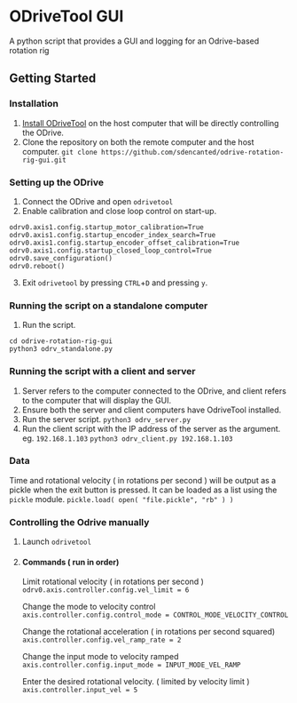 # ODriveTool GUI
A python script that provides a GUI and logging for an Odrive-based rotation rig

## Getting Started

### Installation
1. [Install ODriveTool](https://docs.odriverobotics.com/) on the host computer that will be directly controlling the ODrive.
2. Clone the repository on both the remote computer and the host computer.
`git clone https://github.com/sdencanted/odrive-rotation-rig-gui.git`

### Setting up the ODrive
1. Connect the ODrive and open `odrivetool` 
2. Enable calibration and close loop control on start-up.
```
odrv0.axis1.config.startup_motor_calibration=True
odrv0.axis1.config.startup_encoder_index_search=True
odrv0.axis1.config.startup_encoder_offset_calibration=True
odrv0.axis1.config.startup_closed_loop_control=True
odrv0.save_configuration()
odrv0.reboot()
```   
3. Exit `odrivetool` by pressing `CTRL`+`D` and pressing `y`.
### Running the script on a standalone computer
1. Run the script.
```
cd odrive-rotation-rig-gui
python3 odrv_standalone.py
```
### Running the script with a client and server
1. Server refers to the computer connected to the ODrive, and client refers to the computer that will display the GUI.
2. Ensure both the server and client computers have OdriveTool installed.
3. Run the server script.
`python3 odrv_server.py`
4. Run the client script with the IP address of the server as the argument. eg. `192.168.1.103`
`python3 odrv_client.py 192.168.1.103`

### Data
Time and rotational velocity ( in rotations per second ) will be output as a pickle when the exit button is pressed. It can be loaded as a list using the `pickle` module.
`pickle.load( open( "file.pickle", "rb" ) )`

### Controlling the Odrive manually
1. Launch `odrivetool`
2. #### Commands ( run in order)
    Limit rotational velocity ( in rotations per second )
    `odrv0.axis.controller.config.vel_limit = 6`
    
    Change the mode to velocity control
    `axis.controller.config.control_mode = CONTROL_MODE_VELOCITY_CONTROL`
    
    Change the rotational acceleration ( in rotations per second squared)
    `axis.controller.config.vel_ramp_rate = 2`
    
    Change the input mode to velocity ramped
    `axis.controller.config.input_mode = INPUT_MODE_VEL_RAMP`
    
    Enter the desired rotational velocity. ( limited by velocity limit )
    `axis.controller.input_vel = 5`
